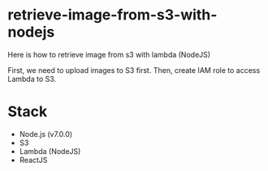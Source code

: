 # retrieve-image-from-s3-with-nodejs
Here is how to retrieve image from s3 with lambda (NodeJS)

First, we need to upload images to S3 first. Then, create IAM role to access Lambda to S3.

Stack
=============
* Node.js (v7.0.0)
* S3
* Lambda (NodeJS)
* ReactJS
